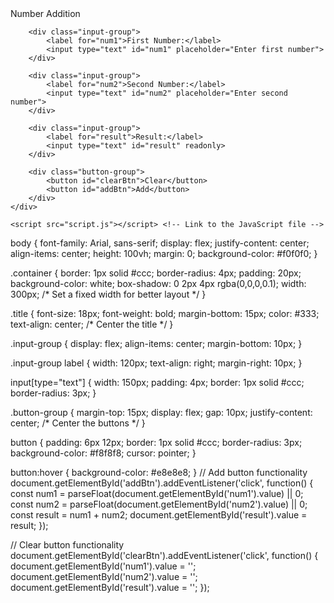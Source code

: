 <!DOCTYPE html>
<html lang="en">
<head>
    <meta charset="UTF-8">
    <meta name="viewport" content="width=device-width, initial-scale=1.0">
    <title>Number Addition Calculator</title>
    <link rel="stylesheet" href="style.css"> <!-- Link to the CSS file -->
</head>
<body>
    <div class="container">
        <div class="title">Number Addition</div>
       
        <div class="input-group">
            <label for="num1">First Number:</label>
            <input type="text" id="num1" placeholder="Enter first number">
        </div>
       
        <div class="input-group">
            <label for="num2">Second Number:</label>
            <input type="text" id="num2" placeholder="Enter second number">
        </div>
       
        <div class="input-group">
            <label for="result">Result:</label>
            <input type="text" id="result" readonly>
        </div>

        <div class="button-group">
            <button id="clearBtn">Clear</button>
            <button id="addBtn">Add</button>
        </div>
    </div>

    <script src="script.js"></script> <!-- Link to the JavaScript file -->
</body>
</html>

body {
    font-family: Arial, sans-serif;
    display: flex;
    justify-content: center;
    align-items: center;
    height: 100vh;
    margin: 0;
    background-color: #f0f0f0;
}

.container {
    border: 1px solid #ccc;
    border-radius: 4px;
    padding: 20px;
    background-color: white;
    box-shadow: 0 2px 4px rgba(0,0,0,0.1);
    width: 300px; /* Set a fixed width for better layout */
}

.title {
    font-size: 18px;
    font-weight: bold;
    margin-bottom: 15px;
    color: #333;
    text-align: center; /* Center the title */
}

.input-group {
    display: flex;
    align-items: center;
    margin-bottom: 10px;
}

.input-group label {
    width: 120px;
    text-align: right;
    margin-right: 10px;
}

input[type="text"] {
    width: 150px;
    padding: 4px;
    border: 1px solid #ccc;
    border-radius: 3px;
}

.button-group {
    margin-top: 15px;
    display: flex;
    gap: 10px;
    justify-content: center; /* Center the buttons */
}

button {
    padding: 6px 12px;
    border: 1px solid #ccc;
    border-radius: 3px;
    background-color: #f8f8f8;
    cursor: pointer;
}

button:hover {
    background-color: #e8e8e8;
}
// Add button functionality
document.getElementById('addBtn').addEventListener('click', function() {
    const num1 = parseFloat(document.getElementById('num1').value) || 0;
    const num2 = parseFloat(document.getElementById('num2').value) || 0;
    const result = num1 + num2;
    document.getElementById('result').value = result;
});

// Clear button functionality
document.getElementById('clearBtn').addEventListener('click', function() {
    document.getElementById('num1').value = '';
    document.getElementById('num2').value = '';
    document.getElementById('result').value = '';
});
